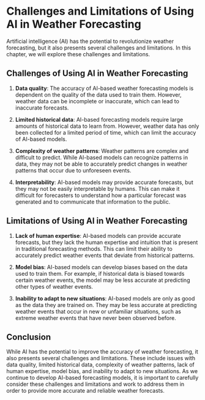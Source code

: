 Challenges and Limitations of Using AI in Weather Forecasting
========================================================================================================================

Artificial intelligence (AI) has the potential to revolutionize weather forecasting, but it also presents several challenges and limitations. In this chapter, we will explore these challenges and limitations.

Challenges of Using AI in Weather Forecasting
---------------------------------------------

1. **Data quality**: The accuracy of AI-based weather forecasting models is dependent on the quality of the data used to train them. However, weather data can be incomplete or inaccurate, which can lead to inaccurate forecasts.

2. **Limited historical data**: AI-based forecasting models require large amounts of historical data to learn from. However, weather data has only been collected for a limited period of time, which can limit the accuracy of AI-based models.

3. **Complexity of weather patterns**: Weather patterns are complex and difficult to predict. While AI-based models can recognize patterns in data, they may not be able to accurately predict changes in weather patterns that occur due to unforeseen events.

4. **Interpretability**: AI-based models may provide accurate forecasts, but they may not be easily interpretable by humans. This can make it difficult for forecasters to understand how a particular forecast was generated and to communicate that information to the public.

Limitations of Using AI in Weather Forecasting
----------------------------------------------

1. **Lack of human expertise**: AI-based models can provide accurate forecasts, but they lack the human expertise and intuition that is present in traditional forecasting methods. This can limit their ability to accurately predict weather events that deviate from historical patterns.

2. **Model bias**: AI-based models can develop biases based on the data used to train them. For example, if historical data is biased towards certain weather events, the model may be less accurate at predicting other types of weather events.

3. **Inability to adapt to new situations**: AI-based models are only as good as the data they are trained on. They may be less accurate at predicting weather events that occur in new or unfamiliar situations, such as extreme weather events that have never been observed before.

Conclusion
----------

While AI has the potential to improve the accuracy of weather forecasting, it also presents several challenges and limitations. These include issues with data quality, limited historical data, complexity of weather patterns, lack of human expertise, model bias, and inability to adapt to new situations. As we continue to develop AI-based forecasting models, it is important to carefully consider these challenges and limitations and work to address them in order to provide more accurate and reliable weather forecasts.

